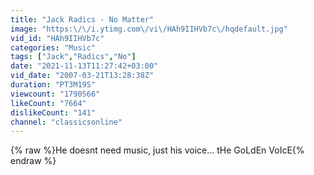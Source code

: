 ```yaml
---
title: "Jack Radics - No Matter"
image: "https:\/\/i.ytimg.com\/vi\/HAh9IIHVb7c\/hqdefault.jpg"
vid_id: "HAh9IIHVb7c"
categories: "Music"
tags: ["Jack","Radics","No"]
date: "2021-11-13T11:27:42+03:00"
vid_date: "2007-03-21T13:28:38Z"
duration: "PT3M19S"
viewcount: "1790566"
likeCount: "7664"
dislikeCount: "141"
channel: "classicsonline"
---
```

{% raw %}He doesnt need music, just his voice... tHe GoLdEn VoIcE{% endraw %}
